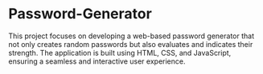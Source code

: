 # Password-Generator
This project focuses on developing a web-based password generator that not only creates random passwords but also evaluates and indicates their strength. The application is built using HTML, CSS, and JavaScript, ensuring a seamless and interactive user experience.
